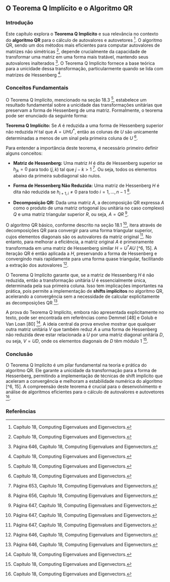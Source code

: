 ## O Teorema Q Implícito e o Algoritmo QR

### Introdução
Este capítulo explora o **Teorema Q Implícito** e sua relevância no contexto do **algoritmo QR** para o cálculo de autovalores e autovetores [^1]. O algoritmo QR, sendo um dos métodos mais eficientes para computar autovalores de matrizes não simétricas [^1], depende crucialmente da capacidade de transformar uma matriz em uma forma mais tratável, mantendo seus autovalores inalterados [^2]. O Teorema Q Implícito fornece a base teórica para a unicidade dessa transformação, particularmente quando se lida com matrizes de Hessenberg [^1].

### Conceitos Fundamentais

O Teorema Q Implícito, mencionado na seção 18.3 [^1], estabelece um resultado fundamental sobre a unicidade das transformações unitárias que preservam a forma de Hessenberg de uma matriz. Formalmente, o teorema pode ser enunciado da seguinte forma:

**Teorema Q Implícito:** Se $A$ é reduzida a uma forma de Hessenberg superior não reduzida $H$ tal que $A = UHU^*$, então as colunas de $U$ são unicamente determinadas a menos de um sinal pela primeira coluna de $U$ [^1].

Para entender a importância deste teorema, é necessário primeiro definir alguns conceitos:

*   **Matriz de Hessenberg:** Uma matriz $H$ é dita de Hessenberg superior se $h_{jk} = 0$ para todo $(j, k)$ tal que $j - k > 1$ [^9]. Ou seja, todos os elementos abaixo da primeira subdiagonal são nulos.

*   **Forma de Hessenberg Não Reduzida:** Uma matriz de Hessenberg $H$ é dita não reduzida se $h_{i+1,i} \neq 0$ para todo $i = 1, ..., n-1$ [^12].

*   **Decomposição QR:** Dada uma matriz $A$, a decomposição QR expressa $A$ como o produto de uma matriz ortogonal (ou unitária no caso complexo) $Q$ e uma matriz triangular superior $R$, ou seja, $A = QR$ [^3].

O algoritmo QR básico, conforme descrito na seção 18.1 [^3], itera através de decomposições QR para convergir para uma forma triangular superior, cujos elementos diagonais são os autovalores da matriz original [^3]. No entanto, para melhorar a eficiência, a matriz original $A$ é primeiramente transformada em uma matriz de Hessenberg similar $H = U^*AU$ [^6, 15]. A iteração QR é então aplicada a $H$, preservando a forma de Hessenberg e convergindo mais rapidamente para uma forma quase triangular, facilitando a extração dos autovalores [^6].

O Teorema Q Implícito garante que, se a matriz de Hessenberg $H$ é não reduzida, então a transformação unitária $U$ é essencialmente única, determinada pela sua primeira coluna. Isso tem implicações importantes na prática, pois permite a implementação de **shifts implícitos** no algoritmo QR, acelerando a convergência sem a necessidade de calcular explicitamente as decomposições QR [^6].

A prova do Teorema Q Implícito, embora não apresentada explicitamente no texto, pode ser encontrada em referências como Demmel [48] e Golub e Van Loan [80] [^1]. A ideia central da prova envolve mostrar que qualquer outra matriz unitária $V$ que também reduz $A$ a uma forma de Hessenberg não reduzida deve estar relacionada a $U$ por uma matriz diagonal unitária $D$, ou seja, $V = UD$, onde os elementos diagonais de $D$ têm módulo 1 [^1].

### Conclusão
O Teorema Q Implícito é um pilar fundamental na teoria e prática do algoritmo QR. Ele garante a unicidade da transformação para a forma de Hessenberg, permitindo a implementação de técnicas de shift implícito que aceleram a convergência e melhoram a estabilidade numérica do algoritmo [^6, 15]. A compreensão deste teorema é crucial para o desenvolvimento e análise de algoritmos eficientes para o cálculo de autovalores e autovetores [^1].

### Referências
[^1]: Capítulo 18, Computing Eigenvalues and Eigenvectors.
[^2]: Página 646, Capítulo 18, Computing Eigenvalues and Eigenvectors.
[^3]: Página 647, Capítulo 18, Computing Eigenvalues and Eigenvectors.
[^6]: Página 646, Capítulo 18, Computing Eigenvalues and Eigenvectors.
[^8]: Página 652, Capítulo 18, Computing Eigenvalues and Eigenvectors.
[^9]: Página 653, Capítulo 18, Computing Eigenvalues and Eigenvectors.
[^12]: Página 656, Capítulo 18, Computing Eigenvalues and Eigenvectors.
[^15]: Página 659, Capítulo 18, Computing Eigenvalues and Eigenvectors.
<!-- END -->